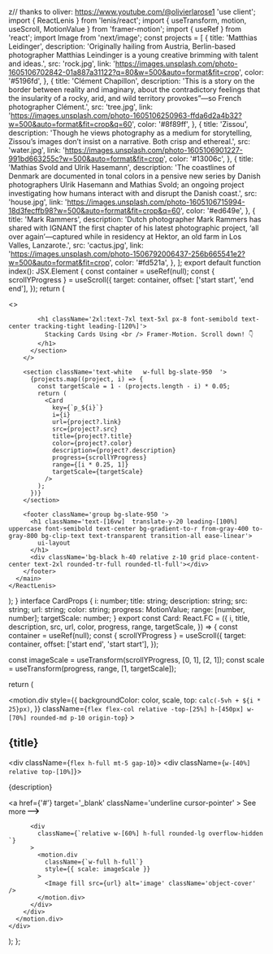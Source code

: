 z// thanks to oliver: https://www.youtube.com/@olivierlarose1
'use client';
import { ReactLenis } from 'lenis/react';
import { useTransform, motion, useScroll, MotionValue } from 'framer-motion';
import { useRef } from 'react';
import Image from 'next/image';
const projects = [
  {
    title: 'Matthias Leidinger',
    description:
      'Originally hailing from Austria, Berlin-based photographer Matthias Leindinger is a young creative brimming with talent and ideas.',
    src: 'rock.jpg',
    link: 'https://images.unsplash.com/photo-1605106702842-01a887a31122?q=80&w=500&auto=format&fit=crop',
    color: '#5196fd',
  },
  {
    title: 'Clément Chapillon',
    description:
      'This is a story on the border between reality and imaginary, about the contradictory feelings that the insularity of a rocky, arid, and wild territory provokes”—so French photographer Clément.',
    src: 'tree.jpg',
    link: 'https://images.unsplash.com/photo-1605106250963-ffda6d2a4b32?w=500&auto=format&fit=crop&q=60',
    color: '#8f89ff',
  },
  {
    title: 'Zissou',
    description:
      'Though he views photography as a medium for storytelling, Zissou’s images don’t insist on a narrative. Both crisp and ethereal.',
    src: 'water.jpg',
    link: 'https://images.unsplash.com/photo-1605106901227-991bd663255c?w=500&auto=format&fit=crop',
    color: '#13006c',
  },
  {
    title: 'Mathias Svold and Ulrik Hasemann',
    description:
      'The coastlines of Denmark are documented in tonal colors in a pensive new series by Danish photographers Ulrik Hasemann and Mathias Svold; an ongoing project investigating how humans interact with and disrupt the Danish coast.',
    src: 'house.jpg',
    link: 'https://images.unsplash.com/photo-1605106715994-18d3fecffb98?w=500&auto=format&fit=crop&q=60',
    color: '#ed649e',
  },
  {
    title: 'Mark Rammers',
    description:
      'Dutch photographer Mark Rammers has shared with IGNANT the first chapter of his latest photographic project, ‘all over again’—captured while in residency at Hektor, an old farm in Los Valles, Lanzarote.',
    src: 'cactus.jpg',
    link: 'https://images.unsplash.com/photo-1506792006437-256b665541e2?w=500&auto=format&fit=crop',
    color: '#fd521a',
  },
];
export default function index(): JSX.Element {
  const container = useRef(null);
  const { scrollYProgress } = useScroll({
    target: container,
    offset: ['start start', 'end end'],
  });
  return (
    <ReactLenis root>
      <main className='bg-black' ref={container}>
        <>
          <section className='text-white  h-[70vh]  w-full bg-slate-950  grid place-content-center '>
            <div className='absolute bottom-0 left-0 right-0 top-0 bg-[linear-gradient(to_right,#4f4f4f2e_1px,transparent_1px),linear-gradient(to_bottom,#4f4f4f2e_1px,transparent_1px)] bg-[size:54px_54px] [mask-image:radial-gradient(ellipse_60%_50%_at_50%_0%,#000_70%,transparent_100%)]'></div>

            <h1 className='2xl:text-7xl text-5xl px-8 font-semibold text-center tracking-tight leading-[120%]'>
              Stacking Cards Using <br /> Framer-Motion. Scroll down! 👇
            </h1>
          </section>
        </>

        <section className='text-white   w-full bg-slate-950  '>
          {projects.map((project, i) => {
            const targetScale = 1 - (projects.length - i) * 0.05;
            return (
              <Card
                key={`p_${i}`}
                i={i}
                url={project?.link}
                src={project?.src}
                title={project?.title}
                color={project?.color}
                description={project?.description}
                progress={scrollYProgress}
                range={[i * 0.25, 1]}
                targetScale={targetScale}
              />
            );
          })}
        </section>

        <footer className='group bg-slate-950 '>
          <h1 className='text-[16vw]  translate-y-20 leading-[100%] uppercase font-semibold text-center bg-gradient-to-r from-gray-400 to-gray-800 bg-clip-text text-transparent transition-all ease-linear'>
            ui-layout
          </h1>
          <div className='bg-black h-40 relative z-10 grid place-content-center text-2xl rounded-tr-full rounded-tl-full'></div>
        </footer>
      </main>
    </ReactLenis>
  );
}
interface CardProps {
  i: number;
  title: string;
  description: string;
  src: string;
  url: string;
  color: string;
  progress: MotionValue<number>;
  range: [number, number];
  targetScale: number;
}
export const Card: React.FC<CardProps> = ({
  i,
  title,
  description,
  src,
  url,
  color,
  progress,
  range,
  targetScale,
}) => {
  const container = useRef(null);
  const { scrollYProgress } = useScroll({
    target: container,
    offset: ['start end', 'start start'],
  });

  const imageScale = useTransform(scrollYProgress, [0, 1], [2, 1]);
  const scale = useTransform(progress, range, [1, targetScale]);

  return (
    <div
      ref={container}
      className='h-screen flex items-center justify-center sticky top-0'
    >
      <motion.div
        style={{
          backgroundColor: color,
          scale,
          top: `calc(-5vh + ${i * 25}px)`,
        }}
        className={`flex flex-col relative -top-[25%] h-[450px] w-[70%] rounded-md p-10 origin-top`}
      >
        <h2 className='text-2xl text-center font-semibold'>{title}</h2>
        <div className={`flex h-full mt-5 gap-10`}>
          <div className={`w-[40%] relative top-[10%]`}>
            <p className='text-sm'>{description}</p>
            <span className='flex items-center gap-2 pt-2'>
              <a
                href={'#'}
                target='_blank'
                className='underline cursor-pointer'
              >
                See more
              </a>
              <svg
                width='22'
                height='12'
                viewBox='0 0 22 12'
                fill='none'
                xmlns='http://www.w3.org/2000/svg'
              >
                <path
                  d='M21.5303 6.53033C21.8232 6.23744 21.8232 5.76256 21.5303 5.46967L16.7574 0.696699C16.4645 0.403806 15.9896 0.403806 15.6967 0.696699C15.4038 0.989592 15.4038 1.46447 15.6967 1.75736L19.9393 6L15.6967 10.2426C15.4038 10.5355 15.4038 11.0104 15.6967 11.3033C15.9896 11.5962 16.4645 11.5962 16.7574 11.3033L21.5303 6.53033ZM0 6.75L21 6.75V5.25L0 5.25L0 6.75Z'
                  fill='black'
                />
              </svg>
            </span>
          </div>

          <div
            className={`relative w-[60%] h-full rounded-lg overflow-hidden `}
          >
            <motion.div
              className={`w-full h-full`}
              style={{ scale: imageScale }}
            >
              <Image fill src={url} alt='image' className='object-cover' />
            </motion.div>
          </div>
        </div>
      </motion.div>
    </div>
  );
};
